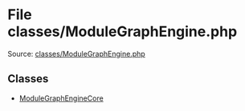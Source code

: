 File classes/ModuleGraphEngine.php
=========

Source: [classes/ModuleGraphEngine.php](https://github.com/PrestaShop/PrestaShop/blob/1.5.0.2/classes/ModuleGraphEngine.php)


Classes
-------

* [ModuleGraphEngineCore](class.ModuleGraphEngineCore.md)

